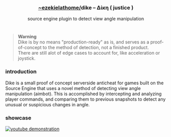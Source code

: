 <div align="center">
  <h3><a href="https://github.com/ezekielathome">
    ~ezekielathome/</a>dike – Δίκη ( justice )
  </h3>
source engine plugin to detect view angle manipulation
</div>

#
> **Warning**\
Dike is by no means "production-ready" as is, and serves as a proof-of-concept to the method of detection, not a finished product.\
There are still alot of edge cases to account for, like acceleration or joystick.
### introduction

Dike is a small proof of concept serverside anticheat for games built on the Source Engine that uses a novel method of detecting view angle manipulation (aimbot). This is accomplished by intercepting and analyzing player commands, and comparing them to previous snapshots to detect any unusual or suspicious changes in angle.
### showcase
[![youtube demonstration](https://img.youtube.com/vi/cfyHUs13vWg/0.jpg)](https://www.youtube.com/watch?v=cfyHUs13vWg)
